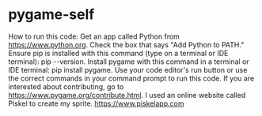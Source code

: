 # pygame-self

How to run this code:
Get an app called Python from https://www.python.org. Check the box that says "Add Python to PATH."
Ensure pip is installed with this command (type on a terminal or IDE terminal): pip --version.
Install pygame with this command in a terminal or IDE terminal: pip install pygame.
Use your code editor's run button or use the correct commands in your command prompt to run this code.
If you are interested about contributing, go to https://www.pygame.org/contribute.html.
I used an online website called Piskel to create my sprite.
https://www.piskelapp.com